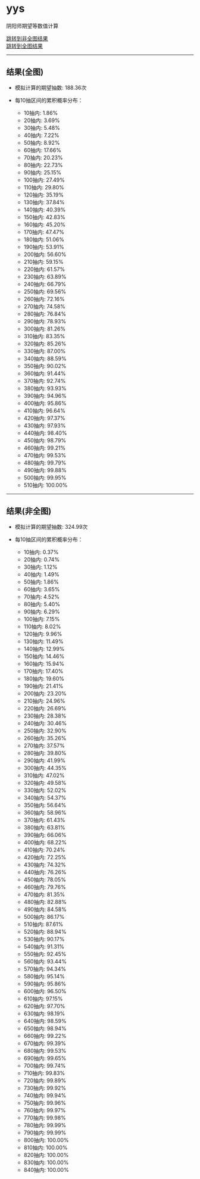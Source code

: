 # yys
阴阳师期望等数值计算<br>


[跳转到非全图结果](#section1)<br>
[跳转到全图结果](#section2)


---

<a id="section2"></a>
## 结果(全图)

- 模拟计算的期望抽数: 188.36次


- 每10抽区间的累积概率分布：
  - 10抽内: 1.86%
  - 20抽内: 3.69%
  - 30抽内: 5.48%
  - 40抽内: 7.22%
  - 50抽内: 8.92%
  - 60抽内: 17.66%
  - 70抽内: 20.23%
  - 80抽内: 22.73%
  - 90抽内: 25.15%
  - 100抽内: 27.49%
  - 110抽内: 29.80%
  - 120抽内: 35.19%
  - 130抽内: 37.84%
  - 140抽内: 40.39%
  - 150抽内: 42.83%
  - 160抽内: 45.20%
  - 170抽内: 47.47%
  - 180抽内: 51.06%
  - 190抽内: 53.91%
  - 200抽内: 56.60%
  - 210抽内: 59.15%
  - 220抽内: 61.57%
  - 230抽内: 63.89%
  - 240抽内: 66.79%
  - 250抽内: 69.56%
  - 260抽内: 72.16%
  - 270抽内: 74.58%
  - 280抽内: 76.84%
  - 290抽内: 78.93%
  - 300抽内: 81.26%
  - 310抽内: 83.35%
  - 320抽内: 85.26%
  - 330抽内: 87.00%
  - 340抽内: 88.59%
  - 350抽内: 90.02%
  - 360抽内: 91.44%
  - 370抽内: 92.74%
  - 380抽内: 93.93%
  - 390抽内: 94.96%
  - 400抽内: 95.86%
  - 410抽内: 96.64%
  - 420抽内: 97.37%
  - 430抽内: 97.93%
  - 440抽内: 98.40%
  - 450抽内: 98.79%
  - 460抽内: 99.21%
  - 470抽内: 99.53%
  - 480抽内: 99.79%
  - 490抽内: 99.88%
  - 500抽内: 99.95%
  - 510抽内: 100.00%

---

<a id="section1"></a>
## 结果(非全图)

- 模拟计算的期望抽数: 324.99次


- 每10抽区间的累积概率分布：
  - 10抽内: 0.37%
  - 20抽内: 0.74%
  - 30抽内: 1.12%
  - 40抽内: 1.49%
  - 50抽内: 1.86%
  - 60抽内: 3.65%
  - 70抽内: 4.52%
  - 80抽内: 5.40%
  - 90抽内: 6.29%
  - 100抽内: 7.15%
  - 110抽内: 8.02%
  - 120抽内: 9.96%
  - 130抽内: 11.49%
  - 140抽内: 12.99%
  - 150抽内: 14.46%
  - 160抽内: 15.94%
  - 170抽内: 17.40%
  - 180抽内: 19.60%
  - 190抽内: 21.41%
  - 200抽内: 23.20%
  - 210抽内: 24.96%
  - 220抽内: 26.69%
  - 230抽内: 28.38%
  - 240抽内: 30.46%
  - 250抽内: 32.90%
  - 260抽内: 35.26%
  - 270抽内: 37.57%
  - 280抽内: 39.80%
  - 290抽内: 41.99%
  - 300抽内: 44.35%
  - 310抽内: 47.02%
  - 320抽内: 49.58%
  - 330抽内: 52.02%
  - 340抽内: 54.37%
  - 350抽内: 56.64%
  - 360抽内: 58.96%
  - 370抽内: 61.43%
  - 380抽内: 63.81%
  - 390抽内: 66.06%
  - 400抽内: 68.22%
  - 410抽内: 70.24%
  - 420抽内: 72.25%
  - 430抽内: 74.32%
  - 440抽内: 76.26%
  - 450抽内: 78.05%
  - 460抽内: 79.76%
  - 470抽内: 81.35%
  - 480抽内: 82.88%
  - 490抽内: 84.58%
  - 500抽内: 86.17%
  - 510抽内: 87.61%
  - 520抽内: 88.94%
  - 530抽内: 90.17%
  - 540抽内: 91.31%
  - 550抽内: 92.45%
  - 560抽内: 93.44%
  - 570抽内: 94.34%
  - 580抽内: 95.14%
  - 590抽内: 95.86%
  - 600抽内: 96.50%
  - 610抽内: 97.15%
  - 620抽内: 97.70%
  - 630抽内: 98.19%
  - 640抽内: 98.59%
  - 650抽内: 98.94%
  - 660抽内: 99.22%
  - 670抽内: 99.39%
  - 680抽内: 99.53%
  - 690抽内: 99.65%
  - 700抽内: 99.74%
  - 710抽内: 99.83%
  - 720抽内: 99.89%
  - 730抽内: 99.92%
  - 740抽内: 99.94%
  - 750抽内: 99.96%
  - 760抽内: 99.97%
  - 770抽内: 99.98%
  - 780抽内: 99.99%
  - 790抽内: 99.99%
  - 800抽内: 100.00%
  - 810抽内: 100.00%
  - 820抽内: 100.00%
  - 830抽内: 100.00%
  - 840抽内: 100.00%
